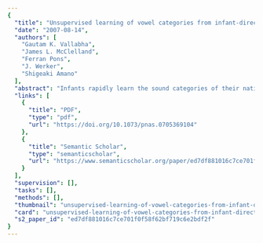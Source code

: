```yaml
---
{
  "title": "Unsupervised learning of vowel categories from infant-directed speech",
  "date": "2007-08-14",
  "authors": [
    "Gautam K. Vallabha",
    "James L. McClelland",
    "Ferran Pons",
    "J. Werker",
    "Shigeaki Amano"
  ],
  "abstract": "Infants rapidly learn the sound categories of their native language, even though they do not receive explicit or focused training. Recent research suggests that this learning is due to infants' sensitivity to the distribution of speech sounds and that infant-directed speech contains the distributional information needed to form native-language vowel categories. An algorithm, based on Expectation–Maximization, is presented here for learning the categories from a sequence of vowel tokens without (i) receiving any category information with each vowel token, (ii) knowing in advance the number of categories to learn, or (iii) having access to the entire data ensemble. When exposed to vowel tokens drawn from either English or Japanese infant-directed speech, the algorithm successfully discovered the language-specific vowel categories (/i, i, ε, e/ for English, /i, iː, e, eː/ for Japanese). A nonparametric version of the algorithm, closely related to neural network models based on topographic representation and competitive Hebbian learning, also was able to discover the vowel categories, albeit somewhat less reliably. These results reinforce the proposal that native-language speech categories are acquired through distributional learning and that such learning may be instantiated in a biologically plausible manner.",
  "links": [
    {
      "title": "PDF",
      "type": "pdf",
      "url": "https://doi.org/10.1073/pnas.0705369104"
    },
    {
      "title": "Semantic Scholar",
      "type": "semanticscholar",
      "url": "https://www.semanticscholar.org/paper/ed7df881016c7ce701f0f58f62bf719c6e2bdf2f"
    }
  ],
  "supervision": [],
  "tasks": [],
  "methods": [],
  "thumbnail": "unsupervised-learning-of-vowel-categories-from-infant-directed-speech-thumb.jpg",
  "card": "unsupervised-learning-of-vowel-categories-from-infant-directed-speech-card.jpg",
  "s2_paper_id": "ed7df881016c7ce701f0f58f62bf719c6e2bdf2f"
}
---
```


